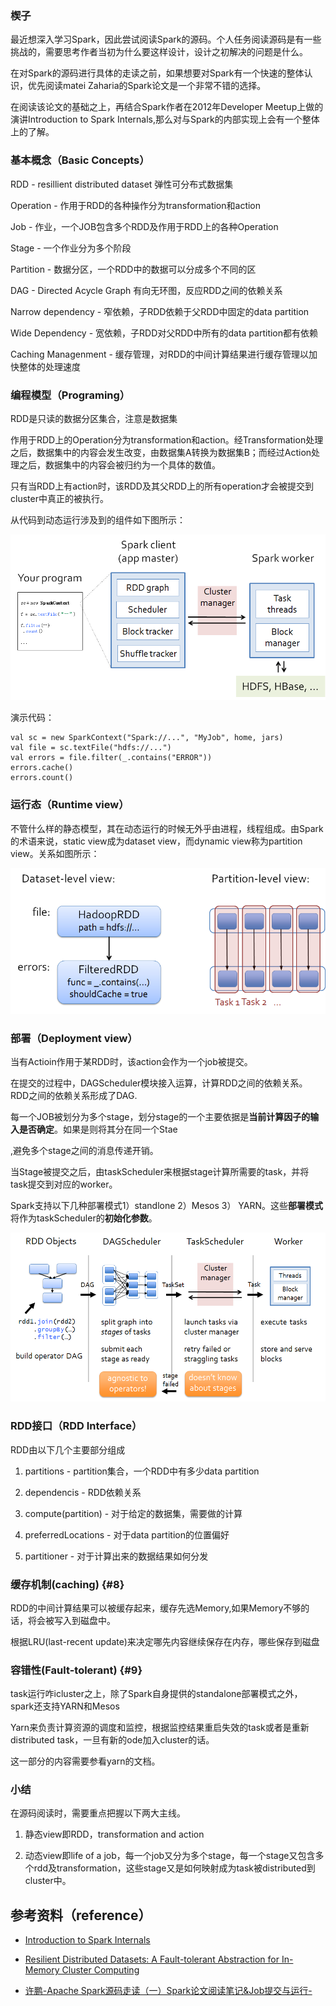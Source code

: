 ### 楔子

最近想深入学习Spark，因此尝试阅读Spark的源码。个人任务阅读源码是有一些挑战的，需要思考作者当初为什么要这样设计，设计之初解决的问题是什么。

在对Spark的源码进行具体的走读之前，如果想要对Spark有一个快速的整体认识，优先阅读matei Zaharia的Spark论文是一个非常不错的选择。

在阅读该论文的基础之上，再结合Spark作者在2012年Developer Meetup上做的演讲Introduction to Spark Internals,那么对与Spark的内部实现上会有一个整体上的了解。

### 基本概念（Basic Concepts）

RDD - resillient distributed dataset 弹性可分布式数据集

Operation - 作用于RDD的各种操作分为transformation和action

Job - 作业，一个JOB包含多个RDD及作用于RDD上的各种Operation

Stage - 一个作业分为多个阶段

Partition - 数据分区，一个RDD中的数据可以分成多个不同的区

DAG - Directed Acycle Graph 有向无环图，反应RDD之间的依赖关系

Narrow dependency - 窄依赖，子RDD依赖于父RDD中固定的data partition

Wide Dependency - 宽依赖，子RDD对父RDD中所有的data partition都有依赖

Caching Managenment - 缓存管理，对RDD的中间计算结果进行缓存管理以加快整体的处理速度

### 编程模型（Programing）

RDD是只读的数据分区集合，注意是数据集

作用于RDD上的Operation分为transformation和action。经Transformation处理之后，数据集中的内容会发生改变，由数据集A转换为数据集B；而经过Action处理之后，数据集中的内容会被归约为一个具体的数值。

只有当RDD上有action时，该RDD及其父RDD上的所有operation才会被提交到cluster中真正的被执行。

从代码到动态运行涉及到的组件如下图所示：

![](/assets/import.png)

演示代码：

```
val sc = new SparkContext("Spark://...", "MyJob", home, jars)
val file = sc.textFile("hdfs://...")
val errors = file.filter(_.contains("ERROR"))
errors.cache()
errors.count()
```

### 运行态（Runtime view）

不管什么样的静态模型，其在动态运行的时候无外乎由进程，线程组成。由Spark的术语来说，static view成为dataset view，而dynamic view称为partition view。关系如图所示：

![](/assets/import1.png)

### 部署（Deployment view）

当有Actioin作用于某RDD时，该action会作为一个job被提交。

在提交的过程中，DAGScheduler模块接入运算，计算RDD之间的依赖关系。RDD之间的依赖关系形成了DAG.

每一个JOB被划分为多个stage，划分stage的一个主要依据是**当前计算因子的输入是否确定**。如果是则将其分在同一个Stae

,避免多个stage之间的消息传递开销。

当Stage被提交之后，由taskScheduler来根据stage计算所需要的task，并将task提交到对应的worker。

Spark支持以下几种部署模式1）standlone 2）Mesos 3） YARN。这些**部署模式**将作为taskScheduler的**初始化参数**。

![](/assets/import2.png)

### RDD接口（RDD Interface）

RDD由以下几个主要部分组成

1. partitions - partition集合，一个RDD中有多少data partition

2. dependencis - RDD依赖关系

3. compute\(partition\) - 对于给定的数据集，需要做的计算

4. preferredLocations - 对于data partition的位置偏好

5. partitioner - 对于计算出来的数据结果如何分发

### 缓存机制\(caching\) {#8}

RDD的中间计算结果可以被缓存起来，缓存先选Memory,如果Memory不够的话，将会被写入到磁盘中。

根据LRU\(last-recent update\)来决定哪先内容继续保存在内存，哪些保存到磁盘

### 容错性\(Fault-tolerant\) {#9}

task运行咋icluster之上，除了Spark自身提供的standalone部署模式之外，spark还支持YARN和Mesos

Yarn来负责计算资源的调度和监控，根据监控结果重启失效的task或者是重新distributed task，一旦有新的ode加入cluster的话。

这一部分的内容需要参看yarn的文档。

### 小结

在源码阅读时，需要重点把握以下两大主线。

1. 静态view即RDD，transformation and action

2. 动态view即life of a job，每一个job又分为多个stage，每一个stage又包含多个rdd及transformation，这些stage又是如何映射成为task被distributed到cluster中。

## 参考资料（reference）

* [Introduction to Spark Internals](http://files.meetup.com/3138542/dev-meetup-dec-2012.pptx)

* [Resilient Distributed Datasets: A Fault-tolerant Abstraction for In-Memory Cluster Computing](https://www.usenix.org/system/files/.../ns)

* [许鹏-Apache Spark源码走读（一）Spark论文阅读笔记&Job提交与运行-](https://yq.aliyun.com/articles/60612?spm=5176.100240.searchblog.33.pl6ydj)




